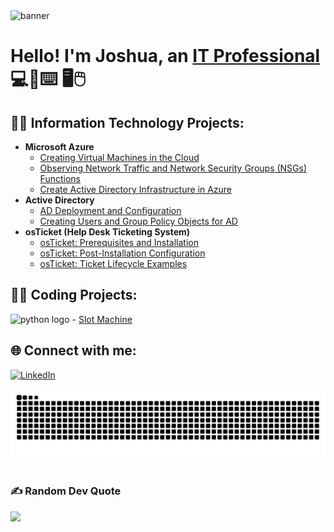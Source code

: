 
<img width="1200" alt="banner" src= "https://github.com/user-attachments/assets/149f8da2-7796-4099-8c9d-031faff0d47b" />




<h1>Hello! I'm Joshua, an <a href="https://www.linkedin.com/in/joshua-heck-974029253/">IT Professional</a> 💻📱⌨️ 🖥️🖱️</h1>



<h2>👨‍💻 Information Technology Projects:</h2>

- <b>Microsoft Azure</b>
  - [Creating Virtual Machines in the Cloud](https://github.com/joshuaheck1/VM-creation)
  - [Observing Network Traffic and Network Security Groups (NSGs) Functions](https://github.com/joshuaheck1/azure-network-protocols)
  - [Create Active Directory Infrastructure in Azure](https://github.com/joshuaheck1/create-ad-infrastructure)
- <b>Active Directory</b>
  - [AD Deployment and Configuration](https://github.com/joshuaheck1/ad-deployment)
  - [Creating Users and Group Policy Objects for AD](https://github.com/joshuaheck1/users-group-policy)
- <b>osTicket (Help Desk Ticketing System)</b> 
  - [osTicket: Prerequisites and Installation](https://github.com/joshuaheck1/osticket-prereqs)
  - [osTicket: Post-Installation Configuration](https://github.com/joshuaheck1/post-install-config)
  - [osTicket: Ticket Lifecycle Examples](https://github.com/joshuaheck1/ticket-lifecycle)

<h2>👨‍💻 Coding Projects:</h2>

<img src="https://cdn.jsdelivr.net/gh/devicons/devicon/icons/python/python-original.svg" height="40" alt="python logo"  /> - [Slot Machine](https://github.com/joshuaheck1/slot_machine)

<h2>🌐 Connect with me:</h2>

[![LinkedIn](https://img.shields.io/badge/LinkedIn-%230077B5.svg?logo=linkedin&logoColor=white)](https://linkedin.com/in/joshua-heck-974029253) 



<picture>
  <source media="(prefers-color-scheme: dark)" srcset="https://raw.githubusercontent.com/joshuaheck1/joshuaheck1/output/github-snake-dark.svg" />
  <source media="(prefers-color-scheme: light)" srcset="https://raw.githubusercontent.com/joshuaheck1/joshuaheck1/output/github-snake.svg" />
  <img alt="github-snake" src="https://raw.githubusercontent.com/joshuaheck1/joshuaheck1/output/github-snake.svg" />
</picture>
<br>
<br>



### ✍️ Random Dev Quote
![](https://quotes-github-readme.vercel.app/api?type=horizontal&theme=tokyonight)

<!-- Proudly created with GPRM ( https://gprm.itsvg.in ) -->





